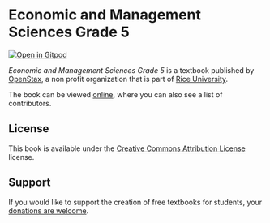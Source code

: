 # Economic and Management Sciences Grade 5

[![Open in Gitpod](https://gitpod.io/button/open-in-gitpod.svg)](https://gitpod.io/from-referrer/)

_Economic and Management Sciences Grade 5_ is a textbook published by [OpenStax](https://openstax.org/), a non profit organization that is part of [Rice University](https://www.rice.edu/).

The book can be viewed [online](https://github.com/cnx-user-books/cnxbook-economic-and-management-sciences-grade-5/releases/latest), where you can also see a list of contributors.

## License
This book is available under the [Creative Commons Attribution License](./LICENSE) license.

## Support
If you would like to support the creation of free textbooks for students, your [donations are welcome](https://riceconnect.rice.edu/donation/support-openstax-banner).
